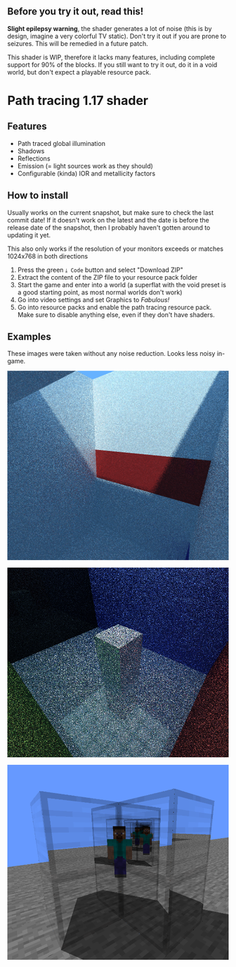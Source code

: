 ## Before you try it out, read this!

**Slight epilepsy warning**, the shader generates a lot of noise (this is by design, imagine a very colorful TV static). Don't try it out if you are prone to seizures. This will be remedied in a future patch.

This shader is WIP, therefore it lacks many features, including complete support for 90% of the blocks. If you still want to try it out, do it in a void world, but don't expect a playable resource pack.

# Path tracing 1.17 shader

## Features

 - Path traced global illumination
 - Shadows
 - Reflections
 - Emission (= light sources work as they should)
 - Configurable (kinda) IOR and metallicity factors

## How to install

Usually works on the current snapshot, but make sure to check the last commit date! If it doesn't work on the latest and the date is before the release date of the snapshot, then I probably haven't gotten around to updating it yet.

This also only works if the resolution of your monitors exceeds or matches 1024x768 in both directions

 1. Press the green `⤓ Code` button and select "Download ZIP"
 2. Extract the content of the ZIP file to your resource pack folder
 3. Start the game and enter into a world (a superflat with the void preset is a good starting point, as most normal worlds don't work)
 4. Go into video settings and set Graphics to _Fabulous!_
 5. Go into resource packs and enable the path tracing resource pack. Make sure to disable anything else, even if they don't have shaders.

## Examples

These images were taken without any noise reduction. Looks less noisy in-game.

![example1](images/example1.png)

![example2](images/example2.png)

![example3](images/example3.png)
